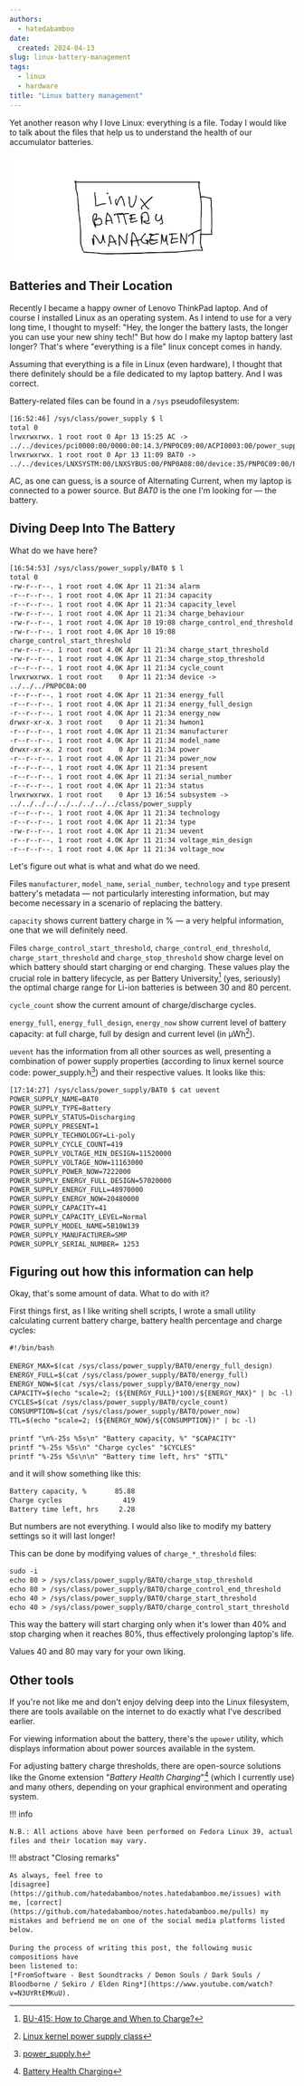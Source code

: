 ```yaml
---
authors:
  - hatedabamboo
date:
  created: 2024-04-13
slug: linux-battery-management
tags:
  - linux
  - hardware
title: "Linux battery management"
---
```

Yet another reason why I love Linux: everything is a file. Today I would like
to talk about the files that help us to understand the health of our
accumulator batteries.

<!-- more -->

![Battery](../assets/2024-04-13-linux-battery-management.webp)

## Batteries and Their Location

Recently I became a happy owner of Lenovo ThinkPad laptop. And of course I
installed Linux as an operating system. As I intend to use for a very long
time, I thought to myself: "Hey, the longer the battery lasts, the longer you
can use your new shiny tech!" But how do I make my laptop battery last longer?
That's where "everything is a file" linux concept comes in handy.

Assuming that everything is a file in Linux (even hardware), I thought that
there definitely should be a file dedicated to my laptop battery. And I was
correct.

Battery-related files can be found in a `/sys` pseudofilesystem:

```shell
[16:52:46] /sys/class/power_supply $ l
total 0
lrwxrwxrwx. 1 root root 0 Apr 13 15:25 AC -> ../../devices/pci0000:00/0000:00:14.3/PNP0C09:00/ACPI0003:00/power_supply/AC
lrwxrwxrwx. 1 root root 0 Apr 13 11:09 BAT0 -> ../../devices/LNXSYSTM:00/LNXSYBUS:00/PNP0A08:00/device:35/PNP0C09:00/PNP0C0A:00/power_supply/BAT0
```

AC, as one can guess, is a source of Alternating Current, when my laptop is
connected to a power source. But *BAT0* is the one I'm looking for — the
battery.

## Diving Deep Into The Battery

What do we have here?

```shell
[16:54:53] /sys/class/power_supply/BAT0 $ l
total 0
-rw-r--r--. 1 root root 4.0K Apr 11 21:34 alarm
-r--r--r--. 1 root root 4.0K Apr 11 21:34 capacity
-r--r--r--. 1 root root 4.0K Apr 11 21:34 capacity_level
-rw-r--r--. 1 root root 4.0K Apr 11 21:34 charge_behaviour
-rw-r--r--. 1 root root 4.0K Apr 10 19:08 charge_control_end_threshold
-rw-r--r--. 1 root root 4.0K Apr 10 19:08 charge_control_start_threshold
-rw-r--r--. 1 root root 4.0K Apr 11 21:34 charge_start_threshold
-rw-r--r--. 1 root root 4.0K Apr 11 21:34 charge_stop_threshold
-r--r--r--. 1 root root 4.0K Apr 11 21:34 cycle_count
lrwxrwxrwx. 1 root root    0 Apr 11 21:34 device -> ../../../PNP0C0A:00
-r--r--r--. 1 root root 4.0K Apr 11 21:34 energy_full
-r--r--r--. 1 root root 4.0K Apr 11 21:34 energy_full_design
-r--r--r--. 1 root root 4.0K Apr 11 21:34 energy_now
drwxr-xr-x. 3 root root    0 Apr 11 21:34 hwmon1
-r--r--r--. 1 root root 4.0K Apr 11 21:34 manufacturer
-r--r--r--. 1 root root 4.0K Apr 11 21:34 model_name
drwxr-xr-x. 2 root root    0 Apr 11 21:34 power
-r--r--r--. 1 root root 4.0K Apr 11 21:34 power_now
-r--r--r--. 1 root root 4.0K Apr 11 21:34 present
-r--r--r--. 1 root root 4.0K Apr 11 21:34 serial_number
-r--r--r--. 1 root root 4.0K Apr 11 21:34 status
lrwxrwxrwx. 1 root root    0 Apr 13 16:54 subsystem -> ../../../../../../../../../class/power_supply
-r--r--r--. 1 root root 4.0K Apr 11 21:34 technology
-r--r--r--. 1 root root 4.0K Apr 11 21:34 type
-rw-r--r--. 1 root root 4.0K Apr 11 21:34 uevent
-r--r--r--. 1 root root 4.0K Apr 11 21:34 voltage_min_design
-r--r--r--. 1 root root 4.0K Apr 11 21:34 voltage_now

```

Let's figure out what is what and what do we need.

Files `manufacturer`, `model_name`, `serial_number`, `technology` and `type`
present battery's metadata — not particularly interesting information, but may
become necessary in a scenario of replacing the battery.

`capacity` shows current battery charge in % — a very helpful information, one
that we will definitely need.

Files `charge_control_start_threshold`, `charge_control_end_threshold`,
`charge_start_threshold` and `charge_stop_threshold` show charge level on which
battery should start charging or end charging. These values play the crucial
role in battery lifecycle, as per Battery University[^1] (yes, seriously) the
optimal charge range for Li-ion batteries is between 30 and 80 percent.

`cycle_count` show the current amount of charge/discharge cycles.

`energy_full`, `energy_full_design`, `energy_now` show current level of battery
capacity: at full charge, full by design and current level (in
µWh[^2]).

`uevent` has the information from all other sources as well, presenting a
combination of power supply properties (according to linux kernel source code:
power_supply.h[^3]) and their respective values. It looks
like this:

```shell
[17:14:27] /sys/class/power_supply/BAT0 $ cat uevent 
POWER_SUPPLY_NAME=BAT0
POWER_SUPPLY_TYPE=Battery
POWER_SUPPLY_STATUS=Discharging
POWER_SUPPLY_PRESENT=1
POWER_SUPPLY_TECHNOLOGY=Li-poly
POWER_SUPPLY_CYCLE_COUNT=419
POWER_SUPPLY_VOLTAGE_MIN_DESIGN=11520000
POWER_SUPPLY_VOLTAGE_NOW=11163000
POWER_SUPPLY_POWER_NOW=7222000
POWER_SUPPLY_ENERGY_FULL_DESIGN=57020000
POWER_SUPPLY_ENERGY_FULL=48970000
POWER_SUPPLY_ENERGY_NOW=20480000
POWER_SUPPLY_CAPACITY=41
POWER_SUPPLY_CAPACITY_LEVEL=Normal
POWER_SUPPLY_MODEL_NAME=5B10W139
POWER_SUPPLY_MANUFACTURER=SMP
POWER_SUPPLY_SERIAL_NUMBER= 1253
```

## Figuring out how this information can help

Okay, that's some amount of data. What to do with it?

First things first, as I like writing shell scripts, I wrote a small utility
calculating current battery charge, battery health percentage and charge
cycles:

```shell
#!/bin/bash

ENERGY_MAX=$(cat /sys/class/power_supply/BAT0/energy_full_design)
ENERGY_FULL=$(cat /sys/class/power_supply/BAT0/energy_full)
ENERGY_NOW=$(cat /sys/class/power_supply/BAT0/energy_now)
CAPACITY=$(echo "scale=2; (${ENERGY_FULL}*100)/${ENERGY_MAX}" | bc -l)
CYCLES=$(cat /sys/class/power_supply/BAT0/cycle_count)
CONSUMPTION=$(cat /sys/class/power_supply/BAT0/power_now)
TTL=$(echo "scale=2; (${ENERGY_NOW}/${CONSUMPTION})" | bc -l)

printf "\n%-25s %5s\n" "Battery capacity, %" "$CAPACITY"
printf "%-25s %5s\n" "Charge cycles" "$CYCLES"
printf "%-25s %5s\n\n" "Battery time left, hrs" "$TTL"
```

and it will show something like this:

```shell
Battery capacity, %       85.88
Charge cycles               419
Battery time left, hrs     2.28
```

But numbers are not everything. I would also like to modify my battery settings
so it will last longer!

This can be done by modifying values of `charge_*_threshold` files:

```shell
sudo -i
echo 80 > /sys/class/power_supply/BAT0/charge_stop_threshold
echo 80 > /sys/class/power_supply/BAT0/charge_control_end_threshold
echo 40 > /sys/class/power_supply/BAT0/charge_start_threshold
echo 40 > /sys/class/power_supply/BAT0/charge_control_start_threshold
```

This way the battery will start charging only when it's lower than 40% and stop
charging when it reaches 80%, thus effectively prolonging laptop's life.

Values 40 and 80 may vary for your own liking.

## Other tools

If you're not like me and don't enjoy delving deep into the Linux filesystem,
there are tools available on the internet to do exactly what I've described
earlier.

For viewing information about the battery, there's the `upower` utility, which
displays information about power sources available in the system.

For adjusting battery charge thresholds, there are open-source solutions like
the Gnome extension "*Battery Health Charging*"[^4] (which
I currently use) and many others, depending on your graphical environment and
operating system.

!!! info

    N.B.: All actions above have been performed on Fedora Linux 39, actual files and their location may vary.


!!! abstract "Closing remarks"

    As always, feel free to
    [disagree](https://github.com/hatedabamboo/notes.hatedabamboo.me/issues) with
    me, [correct](https://github.com/hatedabamboo/notes.hatedabamboo.me/pulls) my
    mistakes and befriend me on one of the social media platforms listed below.

    During the process of writing this post, the following music compositions have
    been listened to:
    [*FromSoftware - Best Soundtracks / Demon Souls / Dark Souls / Bloodborne / Sekiro / Elden Ring*](https://www.youtube.com/watch?v=N3UYRtEMKuU).

[^1]: [BU-415: How to Charge and When to Charge?](https://batteryuniversity.com/article/bu-415-how-to-charge-and-when-to-charge)
[^2]: [Linux kernel power supply class](https://www.kernel.org/doc/html/latest/power/power_supply_class.html#units)
[^3]: [power_supply.h](https://git.kernel.org/pub/scm/linux/kernel/git/stable/linux.git/tree/include/linux/power_supply.h?h=v6.0.11)
[^4]: [Battery Health Charging](https://extensions.gnome.org/extension/5724/battery-health-charging/)
